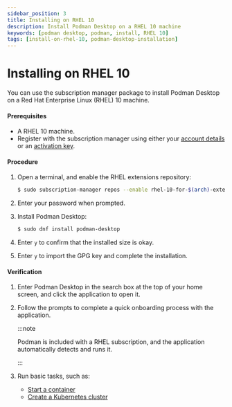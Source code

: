 ```yaml
---
sidebar_position: 3
title: Installing on RHEL 10
description: Install Podman Desktop on a RHEL 10 machine
keywords: [podman desktop, podman, install, RHEL 10]
tags: [install-on-rhel-10, podman-desktop-installation]
---
```


# Installing on RHEL 10

You can use the subscription manager package to install Podman Desktop on a Red Hat Enterprise Linux (RHEL) 10 machine.

#### Prerequisites

- A RHEL 10 machine.
- Register with the subscription manager using either your [account details](https://docs.redhat.com/en/documentation/red_hat_enterprise_linux/9/html/configuring_basic_system_settings/assembly_registering-the-system-and-managing-subscriptions_configuring-basic-system-settings#registering-a-system-by-using-the-command-line_assembly_registering-the-system-and-managing-subscriptions) or an [activation key](https://docs.redhat.com/en/documentation/subscription_central/1-latest/html/getting_started_with_rhel_system_registration/basic-reg-rhel-cli#proc-reg-rhel-rhc-act-key_).

#### Procedure

1. Open a terminal, and enable the RHEL extensions repository:

   ```sh
   $ sudo subscription-manager repos --enable rhel-10-for-$(arch)-extensions-rpms
   ```

1. Enter your password when prompted.
1. Install Podman Desktop:
   ```sh
   $ sudo dnf install podman-desktop
   ```
1. Enter `y` to confirm that the installed size is okay.
1. Enter `y` to import the GPG key and complete the installation.

#### Verification

1. Enter Podman Desktop in the search box at the top of your home screen, and click the application to open it.
1. Follow the prompts to complete a quick onboarding process with the application.

   :::note

   Podman is included with a RHEL subscription, and the application automatically detects and runs it.

   :::

1. Run basic tasks, such as:
   - [Start a container](/docs/containers/starting-a-container)
   - [Create a Kubernetes cluster](/docs/kubernetes/creating-a-kube-cluster)
